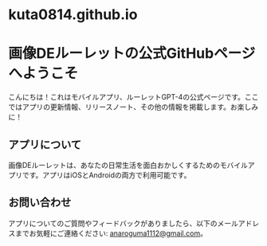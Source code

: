 # kuta0814.github.io
# 画像DEルーレットの公式GitHubページへようこそ

こんにちは！これはモバイルアプリ、ルーレットGPT-4の公式ページです。ここではアプリの更新情報、リリースノート、その他の情報を掲載します。お楽しみに！

## アプリについて

画像DEルーレットは、あなたの日常生活を面白おかしくするためのモバイルアプリです。アプリはiOSとAndroidの両方で利用可能です。

## お問い合わせ

アプリについてのご質問やフィードバックがありましたら、以下のメールアドレスまでお気軽にご連絡ください: anaroguma1112@gmail.com。
